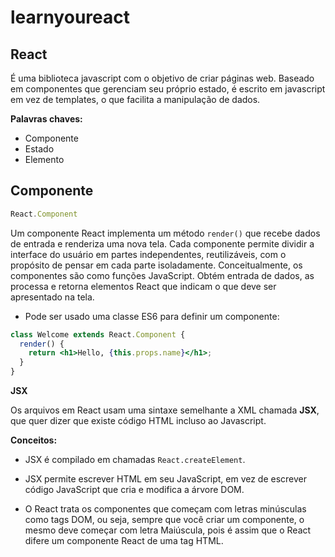 # learnyoureact

## React 

É uma biblioteca javascript com o objetivo de criar páginas web. Baseado em componentes que gerenciam seu próprio estado, é escrito
em javascript em vez de templates, o que facilita a manipulação de dados.

**Palavras chaves:**

- Componente
- Estado
- Elemento

## Componente

```jsx
React.Component
```

Um componente React implementa um método `render()` que recebe dados de entrada e renderiza uma nova tela.
Cada componente permite dividir a interface do usuário em partes independentes, reutilizáveis, com o propósito de pensar em cada parte
isoladamente. Conceitualmente, os componentes são como funções JavaScript. Obtém entrada de dados, as processa e retorna elementos React
que indicam o que deve ser apresentado na tela.

- Pode ser usado uma classe ES6 para definir um componente:

```jsx
class Welcome extends React.Component {
  render() {
    return <h1>Hello, {this.props.name}</h1>;
  }
}
```

**JSX**

Os arquivos em React usam uma sintaxe semelhante a XML chamada **JSX**, que quer dizer que existe código HTML incluso ao Javascript.

**Conceitos:**

- JSX é compilado em chamadas `React.createElement`.

- JSX permite escrever HTML em seu JavaScript, em vez de escrever código JavaScript que cria e modifica a árvore DOM.

- O React trata os componentes que começam com letras minúsculas como tags DOM, ou seja, sempre que você criar um componente, o mesmo 
deve começar com letra Maiúscula, pois é assim que o React difere um componente React de uma tag HTML.
